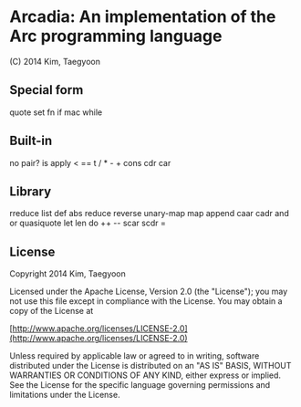 # Arcadia: An implementation of the Arc programming language #

(C) 2014 Kim, Taegyoon

## Special form
quote set fn if mac while

## Built-in
no pair? is apply < == t / * - + cons cdr car

## Library
rreduce list def abs reduce reverse unary-map map append caar cadr and or quasiquote let len do ++ -- scar scdr =

## License ##

   Copyright 2014 Kim, Taegyoon

   Licensed under the Apache License, Version 2.0 (the "License");
   you may not use this file except in compliance with the License.
   You may obtain a copy of the License at

   [http://www.apache.org/licenses/LICENSE-2.0](http://www.apache.org/licenses/LICENSE-2.0)

   Unless required by applicable law or agreed to in writing, software
   distributed under the License is distributed on an "AS IS" BASIS,
   WITHOUT WARRANTIES OR CONDITIONS OF ANY KIND, either express or implied.
   See the License for the specific language governing permissions and
   limitations under the License.
